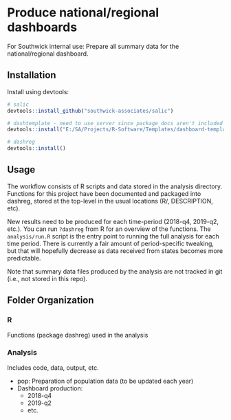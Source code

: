 
# Produce national/regional dashboards

For Southwick internal use: Prepare all summary data for the national/regional dashboard.

## Installation

Install using devtools:

``` r
# salic
devtools::install_github("southwick-associates/salic")

# dashtemplate - need to use server since package docs aren't included in repo
devtools::install("E:/SA/Projects/R-Software/Templates/dashboard-template")

# dashreg
devtools::install()
```

## Usage

The workflow consists of R scripts and data stored in the analysis directory. Functions for this project have been documented and packaged into dashreg, stored at the top-level in the usual locations (R/, DESCRIPTION, etc). 

New results need to be produced for each time-period (2018-q4, 2019-q2, etc.). You can run `?dashreg` from R for an overview of the functions. The `analysis/run.R` script is the entry point to running the full analysis for each time period. There is currently a fair amount of period-specific tweaking, but that will hopefully decrease as data received from states becomes more predictable.

Note that summary data files produced by the analysis are not tracked in git (i.e., not stored in this repo).

## Folder Organization

### R

Functions (package dashreg) used in the analysis

### Analysis

Includes code, data, output, etc.

- pop: Preparation of population data (to be updated each year)
- Dashboard production:
    + 2018-q4
    + 2019-q2
    + etc.
